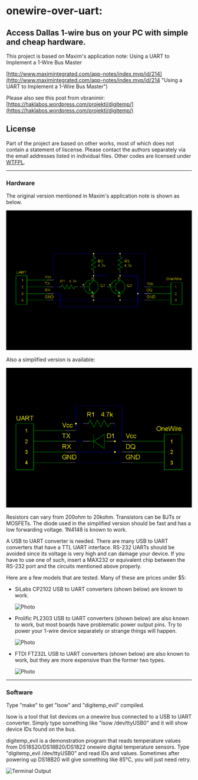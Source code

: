 # onewire-over-uart:
## Access Dallas 1-wire bus on your PC with simple and cheap hardware.

This project is based on Maxim's application note:
Using a UART to Implement a 1-Wire Bus Master

[http://www.maximintegrated.com/app-notes/index.mvp/id/214](http://www.maximintegrated.com/app-notes/index.mvp/id/214 "Using a UART to Implement a 1-Wire Bus Master")

Please also see this post from vbranimir: [https://haklabos.wordpress.com/projekti/digitemp/](https://haklabos.wordpress.com/projekti/digitemp/)

## License

 Part of the project are based on other works, most of which does not contain a statement of liscense. Please contact the authors separately via the email addresses listed in individual files. Other codes are licensed under [WTFPL](http://www.wtfpl.net/).

***
### Hardware

The original version mentioned in Maxim's application note is shown as below.

![Schematics](docs/pp2od_tt.png "Original version")

Also a simplified version is available:

![Schematics](docs/pp2od_rd.png "Simplified version")

Resistors can vary from 200ohm to 20kohm. Transistors can be BJTs or MOSFETs.
The diode used in the simplified version should be fast and has a low forwarding voltage.
1N4148 is known to work.

A USB to UART converter is needed.
There are many USB to UART converters that have a TTL UART interface.
RS-232 UARTs should be avoided since its voltage is very high and can damage your device.
If you have to use one of such, insert a MAX232 or equivalent chip between the RS-232 port and
the circuits mentioned above properly.

Here are a few models that are tested. Many of these are prices under $5:

* SiLabs CP2102 USB to UART converters (shown below) are known to work.

    ![Photo](docs/cp2102.jpg "CP2102")

* Prolific PL2303 USB to UART converters (shown below) are also known to work,
    but most boards have problematic power output pins.
    Try to power your 1-wire device separately or strange things will happen.

    ![Photo](docs/pl2303.jpg "PL2303")

* FTDI FT232L USB to UART converters (shown below) are also known to work,
    but they are more expensive than the former two types.

    ![Photo](docs/ft232l.jpg "FT232L")

***
### Software

Type "make" to get "lsow" and "digitemp\_evil" compiled.

lsow is a tool that list devices on a onewire bus connected to a USB to UART converter.
Simply type something like "lsow /dev/ttyUSB0" and it will show device IDs found on the bus.

digitemp\_evil is a demonstration program that reads temperature values from DS18S20/DS18B20/DS1822
onewire digital temperature sensors. Type "digitemp\_evil /dev/ttyUSB0" and read IDs and values.
Sometimes after powering up DS18B20 will give something like 85°C, you will just need retry.

![Terminal Output](docs/dte.png "digitemp\_evil's output")
